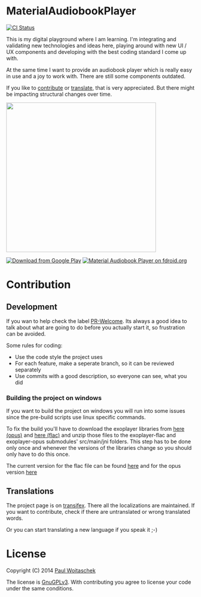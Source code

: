 MaterialAudiobookPlayer
=======================
[![CI Status](https://circleci.com/gh/PaulWoitaschek/MaterialAudiobookPlayer.svg?&style=shield&circle-token=3e7023d997fb5667ed60f751f963aaaf8c1f02d4)](https://circleci.com/gh/PaulWoitaschek/MaterialAudiobookPlayer)

This is my digital playground where I am learning. I'm integrating and validating new technologies and ideas here, playing around with new UI / UX components and developing with the best coding standard I come up with.

At the same time I want to provide an audiobook player which is really easy in use and a joy to work with.
There are still some components outdated.

If you like to [contribute](#contrib) or [translate](#trans), that is very appreciated. But there might be impacting structural changes over time.

<a href="https://play.google.com/store/apps/details?id=de.ph1b.audiobook"><img src="https://github.com/Ph1b/MaterialAudiobookPlayer/blob/master/Images/map-port.jpg" width="400" ></a>

[![Download from Google Play](http://www.android.com/images/brand/android_app_on_play_large.png "Download from Google Play")](https://play.google.com/store/apps/details?id=de.ph1b.audiobook)
[![Material Audiobook Player on fdroid.org](https://camo.githubusercontent.com/7df0eafa4433fa4919a56f87c3d99cf81b68d01c/68747470733a2f2f662d64726f69642e6f72672f77696b692f696d616765732f632f63342f462d44726f69642d627574746f6e5f617661696c61626c652d6f6e2e706e67 "Download from fdroid.org")](https://f-droid.org/repository/browse/?fdfilter=material&fdid=de.ph1b.audiobook)

# <a name="contrib">Contribution</a>

## Development

If you wan to help check the label [PR-Welcome](https://github.com/PaulWoitaschek/MaterialAudiobookPlayer/issues?q=is%3Aopen+is%3Aissue+label%3A%22PR+welcome%22). 
Its always a good idea to talk about what are going to do before you actually start it, so frustration can be avoided.

Some rules for coding:
* Use the code style the project uses
* For each feature, make a seperate branch, so it can be reviewed separately
* Use commits with a good description, so everyone can see, what you did

### Building the project on windows
If you want to build the project on windows you will run into some issues since the pre-build scripts use linux specific commands. 

To fix the build you'll have to download the exoplayer libraries from 
[here (opus)](https://ftp.osuosl.org/pub/xiph/releases/opus/opus-1.1.4.tar.gz) and 
[here (flac)](https://ftp.osuosl.org/pub/xiph/releases/flac/flac-1.3.1.tar.xz)
 and unzip those files to the exoplayer-flac and exoplayer-opus submodules' src/main/jni folders.
 This step has to be done only once and whenever the versions of the libraries change so you should only have to do this once.
 
 The current version for the flac file can be found [here](https://github.com/PaulWoitaschek/MaterialAudiobookPlayer/blob/master/buildSrc/src/main/java/de/ph1b/audiobook/ndkGen/PrepareFlac.kt#L23)
 and for the opus version [here](https://github.com/PaulWoitaschek/MaterialAudiobookPlayer/blob/master/buildSrc/src/main/java/de/ph1b/audiobook/ndkGen/PrepareOpus.kt#L30)

## <a name="trans">Translations</a>
The project page is on [transifex](https://www.transifex.com/projects/p/material-audiobook-player/). There all the localizations are maintained. If you want to contribute, check if there are untranslated or wrong translated words. 

Or you can start translating a new language if you speak it ;-)

# License
Copyright (C) 2014 [Paul Woitaschek](http://www.paul-woitaschek.de/)

The license is [GnuGPLv3](https://github.com/Ph1b/MaterialAudiobookPlayer/blob/master/LICENSE.md). With contributing you agree to license your code under the same conditions.
